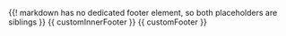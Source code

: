 {{! markdown has no dedicated footer element, so both placeholders are siblings }}
{{ customInnerFooter }}
{{ customFooter }}
